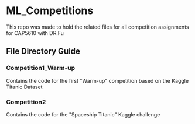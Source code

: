 # ML_Competitions
This repo was made to hold the related files for all competition assignments for CAP5610 with DR.Fu

## File Directory Guide 

### Competition1_Warm-up
Contains the code for the first "Warm-up" competition based on the Kaggle Titanic Dataset

### Competition2
Contains the code for the "Spaceship Titanic" Kaggle challenge
